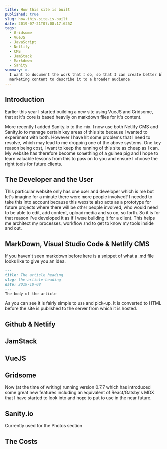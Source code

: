 ```yaml
---
title: How this site is built
published: true
slug: how-this-site-is-built
date: 2019-07-21T07:08:17.625Z
tags:
  - Gridsome
  - VueJS
  - JavaScript
  - Netlify
  - CMS
  - JamStack
  - Markdown
  - Sanity
summary: >-
  I want to document the work that I do, so that I can create better blog and
  marketing content to describe it to a broader audience
---
```

## Introduction

Earlier this year I started building a new site using VueJS and Gridsome, that at it's core is based heavily on markdown files for it's content. 

More recently I added Sanity.io to the mix. I now use both Netlify CMS and Sanity.io to manage certain key areas of this site because I wanted to experiment with both. However I have hit some problems that I need to resolve, which may lead to me dropping one of the above systems. One key reason being cost, I want to keep the running of this site as cheap as I can. My website has therefore become something of a guinea pig and I hope to learn valuable lessons from this to pass on to you and ensure I choose the right tools for future clients.

## The Developer and the User

This particular website only has one user and developer which is me but let's imagine for a minute there were more people involved? I needed to take this into account because this website also acts as a prototype for future projects where there will be other people involved, who would need to be able to edit, add content, upload media and so on, so forth. So it is for that reason I've developed it as if I were building it for a client. This helps me architect my processes, workflow and to get to know my tools inside and out.

## MarkDown, Visual Studio Code & Netlify CMS
If you haven't seen markdown before here is a snippet of what a .md file looks like to give you an idea.

```markdown
---
title: The article heading
slug: the-article-heading
date: 2019-10-08
---
The body of the article
```
As you can see it is fairly simple to use and pick-up. It is converted to HTML before the site is published to the server from which it is hosted.

## Github & Netlify

## JamStack

## VueJS

## Gridsome

Now (at the time of writing) running version 0.7.7 which has introduced some great new features including an equivalent of React/Gatsby's MDX that I have started to look into and hope to put to use in the near future.

## Sanity.io

Currently used for the Photos section

## The Costs

